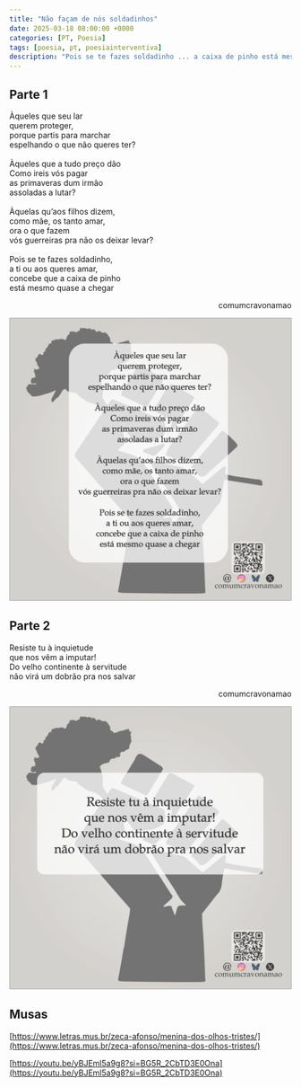 ```yaml
---
title: "Não façam de nós soldadinhos"
date: 2025-03-18 08:00:00 +0000
categories: [PT, Poesia]
tags: [poesia, pt, poesiainterventiva]
description: "Pois se te fazes soldadinho ... a caixa de pinho está mesmo quase a chegar"
---
```


## Parte 1

<div style="color:Platinum">
<p>
Àqueles que seu lar<br>
querem proteger,<br>
porque partis para marchar<br>
espelhando o que não queres ter?<br>
<br>
Àqueles que a tudo preço dão<br>
Como ireis vós pagar<br>
as primaveras dum irmão<br>
assoladas a lutar?<br>
<br>
Àquelas qu’aos filhos dizem,<br>
como mãe, os tanto amar,<br>
ora o que fazem<br>
vós guerreiras pra não os deixar levar?<br>
<br>
Pois se te fazes soldadinho,<br>
a ti ou aos queres amar,<br>
concebe que a caixa de pinho<br>
está mesmo quase a chegar<br>
</p>
</div>
<p style="text-align:right">comumcravonamao</p>

![nao-facam-de-nos-soldadinhos-pt1](/assets/images/nao-facam-de-nos-soldadinhos-pt1.png)

## Parte 2

<div style="color:Platinum">
<p>
Resiste tu à inquietude<br>
que nos vêm a imputar!<br>
Do velho continente à servitude<br>
não virá um dobrão pra nos salvar<br>
</p>
</div>
<p style="text-align:right">comumcravonamao</p>

![nao-facam-de-nos-soldadinhos-pt2](/assets/images/nao-facam-de-nos-soldadinhos-pt2.png)

## Musas

[https://www.letras.mus.br/zeca-afonso/menina-dos-olhos-tristes/](https://www.letras.mus.br/zeca-afonso/menina-dos-olhos-tristes/)

[https://youtu.be/yBJEml5a9g8?si=BG5R_2CbTD3E0Ona](https://youtu.be/yBJEml5a9g8?si=BG5R_2CbTD3E0Ona)
